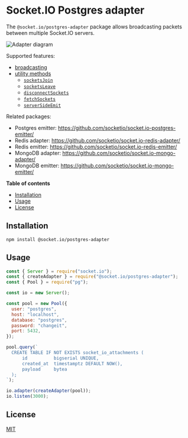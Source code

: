 # Socket.IO Postgres adapter

The `@socket.io/postgres-adapter` package allows broadcasting packets between multiple Socket.IO servers.

![Adapter diagram](./assets/adapter.png)

Supported features:

- [broadcasting](https://socket.io/docs/v4/broadcasting-events/)
- [utility methods](https://socket.io/docs/v4/server-instance/#Utility-methods)
  - [`socketsJoin`](https://socket.io/docs/v4/server-instance/#socketsJoin)
  - [`socketsLeave`](https://socket.io/docs/v4/server-instance/#socketsLeave)
  - [`disconnectSockets`](https://socket.io/docs/v4/server-instance/#disconnectSockets)
  - [`fetchSockets`](https://socket.io/docs/v4/server-instance/#fetchSockets)
  - [`serverSideEmit`](https://socket.io/docs/v4/server-instance/#serverSideEmit)

Related packages:

- Postgres emitter: https://github.com/socketio/socket.io-postgres-emitter/
- Redis adapter: https://github.com/socketio/socket.io-redis-adapter/
- Redis emitter: https://github.com/socketio/socket.io-redis-emitter/
- MongoDB adapter: https://github.com/socketio/socket.io-mongo-adapter/
- MongoDB emitter: https://github.com/socketio/socket.io-mongo-emitter/

**Table of contents**

- [Installation](#installation)
- [Usage](#usage)
- [License](#license)

## Installation

```
npm install @socket.io/postgres-adapter
```

## Usage

```js
const { Server } = require("socket.io");
const { createAdapter } = require("@socket.io/postgres-adapter");
const { Pool } = require("pg");

const io = new Server();

const pool = new Pool({
  user: "postgres",
  host: "localhost",
  database: "postgres",
  password: "changeit",
  port: 5432,
});

pool.query(`
  CREATE TABLE IF NOT EXISTS socket_io_attachments (
      id          bigserial UNIQUE,
      created_at  timestamptz DEFAULT NOW(),
      payload     bytea
  );
`);

io.adapter(createAdapter(pool));
io.listen(3000);
```

## License

[MIT](LICENSE)
